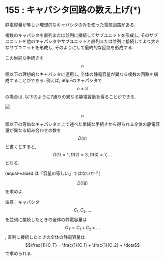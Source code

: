 # 155 : キャパシタ回路の数え上げ(\*)

静電容量が等しい理想的なキャパシタのみを使った電気回路がある.

複数のキャパシタを直列または並列に接続してサブユニットを形成し, そのサブユニットを他のキャパシタやサブユニットと直列または並列に接続してより大きなサブユニットを形成し, そのようにして最終的な回路を形成する.

この単純な手続きを$$n$$個以下の理想的なキャパシタに適用し, 全体の静電容量が異なる複数の回路を構成することができる. 例えば, 60μFのキャパシタで$$n=3$$の場合は, 以下のように7通りの異なる静電容量を得ることができる.

![](https://projecteuler.net/project/images/p155\_capacitors1.gif)

$$n$$個以下の等価なキャパシタと上で述べた単純な手続きから得られる全体の静電容量が異なる組み合わせの数を$$D(n)$$と書くとすると,$$D(1)=1, D(2)=3, D(3)=7, \dots$$となる.

(equal-valued は「容量の等しい」ではないか？)

$$D(18)$$を求めよ.

注意：キャパシタ$$C_1, C_2, \dots$$を並列に接続したときの全体の静電容量は$$C_T = C_1 + C_2 + \dots$$, 直列に接続したときの全体の静電容量は$$\frac{1}{C_T} = \frac{1}{C_1} + \frac{1}{C_2} + \dots$$で求められる.
